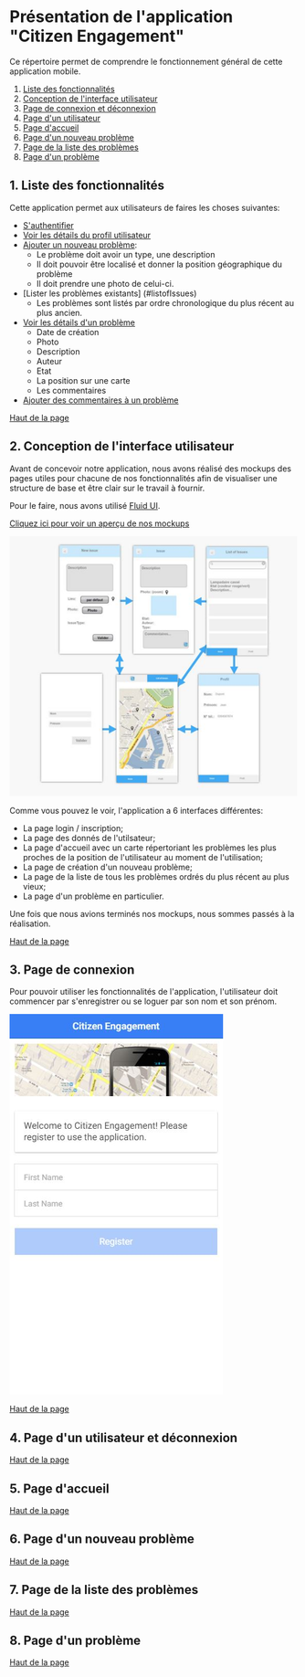 # Présentation de l'application "Citizen Engagement"

<a name="top"></a>

Ce répertoire permet de comprendre le fonctionnement général de cette application mobile.

1. [Liste des fonctionnalités](#features)
2. [Conception de l'interface utilisateur](#ui)
3. [Page de connexion et déconnexion](#loginLogout)
4. [Page d'un utilisateur](#profil)
5. [Page d'accueil](#mainPage)
6. [Page d'un nouveau problème](#newIssue)
7. [Page de la liste des problèmes](#listofIssues)
8. [Page d'un problème](#detailsofIssue)


<a name="features"></a>
## 1. Liste des fonctionnalités

Cette application permet aux utilisateurs de faires les choses suivantes:

* [S'authentifier](#login)
* [Voir les détails du profil utilisateur](#profil)
* [Ajouter un nouveau problème](#newIssue):
  * Le problème doit avoir un type, une description
  * Il doit pouvoir être localisé et donner la position géographique du problème
  * Il doit prendre une photo de celui-ci.
* [Lister les problèmes existants] (#listofIssues)
  * Les problèmes sont listés par ordre chronologique du plus récent au plus ancien.
* [Voir les détails d'un problème](#detailsofIssue)
  * Date de création
  * Photo
  * Description
  * Auteur 
  * Etat
  * La position sur une carte
  * Les commentaires
* [Ajouter des commentaires à un problème](#detailsofIssue) 

<a href="#top">Haut de la page</a>



<a name="ui"></a>
## 2. Conception de l'interface utilisateur

Avant de concevoir notre application, nous avons réalisé des mockups des pages utiles pour chacune de nos fonctionnalités afin de visualiser une structure de base et être clair sur le travail à fournir.

Pour le faire, nous avons utilisé [Fluid UI](https://www.fluidui.com).

[Cliquez ici pour voir un aperçu de nos mockups](https://www.fluidui.com/editor/live/preview/p_onGAuhWggwgJk9UxFvpbrlUqWxlmfde8.1460667315369)

![UI Design](setup/mockup.JPG)

Comme vous pouvez le voir, l'application a 6 interfaces différentes:

* La page login / inscription;
* La page des donnés de l'utilsateur;
* La page d'accueil avec un carte répertoriant les problèmes les plus proches de la position de l'utilisateur au moment de l'utilisation;
* La page de création d'un nouveau problème;
* La page de la liste de tous les problèmes ordrés du plus récent au plus vieux;
* La page d'un problème en particulier.

Une fois que nous avions terminés nos mockups, nous sommes passés à la réalisation.

<a href="#top">Haut de la page</a>



<a name="login"></a>
## 3. Page de connexion

Pour pouvoir utiliser les fonctionnalités de l'application, l'utilisateur doit commencer par s'enregistrer ou se loguer par son nom et son prénom.

![Login](setup/login.JPG)



<a href="#top">Haut de la page</a>

<a name="profil"></a>
## 4. Page d'un utilisateur et déconnexion

<a href="#top">Haut de la page</a>

<a name="mainPage"></a>
## 5. Page d'accueil

<a href="#top">Haut de la page</a>

<a name="newIssue"></a>
## 6. Page d'un nouveau problème

<a href="#top">Haut de la page</a>

<a name="listofIssues"></a>
## 7. Page de la liste des problèmes

<a href="#top">Haut de la page</a>

<a name="detailsofIssue"></a>
## 8. Page d'un problème

<a href="#top">Haut de la page</a>


